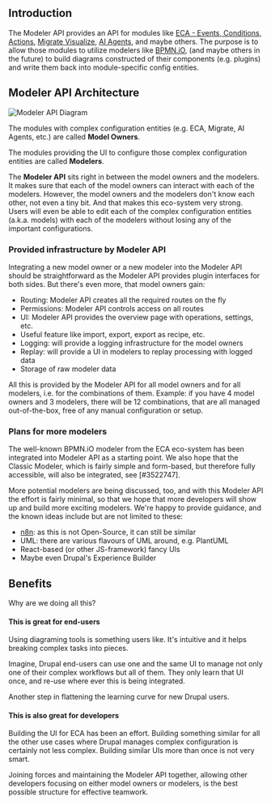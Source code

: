## Introduction

The Modeler API provides an API for modules like
[ECA - Events, Conditions, Actions](https://www.drupal.org/project/eca),
[Migrate Visualize](https://www.drupal.org/project/migrate_visualize),
[AI Agents](https://www.drupal.org/project/ai_agents),
and maybe others. The purpose is to allow those modules to utilize modelers like
[BPMN.iO](https://www.drupal.org/project/bpmn_io),
(and maybe others in the future) to build diagrams constructed of their
components (e.g. plugins) and write them back into module-specific config
entities.

## Modeler API Architecture

<img src="/files/Modeler_api%20diagram.png" alt="Modeler API Diagram" />

The modules with complex configuration entities (e.g. ECA, Migrate, AI Agents,
etc.) are called **Model Owners**.

The modules providing the UI to configure those complex configuration entities
are called **Modelers**.

The **Modeler API** sits right in between the model owners and the modelers. It
makes sure that each of the model owners can interact with each of the
modelers. However, the model owners and the modelers don't know each other, not
even a tiny bit. And that makes this eco-system very strong. Users will even be
able to edit each of the complex configuration entities (a.k.a. models) with
each of the modelers without losing any of the important configurations.

### Provided infrastructure by Modeler API

Integrating a new model owner or a new modeler into the Modeler API should be
straightforward as the Modeler API provides plugin interfaces for both sides.
But there's even more, that model owners gain:

- Routing: Modeler API creates all the required routes on the fly
- Permissions: Modeler API controls access on all routes
- UI: Modeler API provides the overview page with operations, settings, etc.
- Useful feature like import, export, export as recipe, etc.
- Logging: will provide a logging infrastructure for the model owners
- Replay: will provide a UI in modelers to replay processing with logged data
- Storage of raw modeler data

All this is provided by the Modeler API for all model owners and for all
modelers, i.e. for the combinations of them. Example: if you have 4 model
owners and 3 modelers, there will be 12 combinations, that are all managed
out-of-the-box, free of any manual configuration or setup.

### Plans for more modelers

The well-known BPMN.iO modeler from the ECA eco-system has been integrated
into Modeler API as a starting point. We also hope that the Classic Modeler,
which is fairly simple and form-based, but therefore fully accessible, will
also be integrated, see [#3522747].

More potential modelers are being discussed, too, and with this Modeler API
the effort is fairly minimal, so that we hope that more developers will show
up and build more exciting modelers. We're happy to provide guidance, and the
known ideas include but are not limited to these:

- [n8n](https://n8n.io): as this is not Open-Source, it can still be similar
- UML: there are various flavours of UML around, e.g. PlantUML
- React-based (or other JS-framework) fancy UIs
- Maybe even Drupal's Experience Builder

## Benefits

Why are we doing all this?

<div class="note-version">

#### This is great for end-users

Using diagraming tools is something users like. It's intuitive and it helps
breaking complex tasks into pieces.

Imagine, Drupal end-users can use one and the same UI to manage not only one
of their complex workflows but all of them. They only learn that UI once, and
re-use where ever this is being integrated.

Another step in flattening the learning curve for new Drupal users.

</div>

<div class="messages warning">

#### This is also great for developers

Building the UI for ECA has been an effort. Building something similar for all
the other use cases where Drupal manages complex configuration is certainly not
less complex. Building similar UIs more than once is not very smart.

Joining forces and maintaining the Modeler API together, allowing other
developers focusing on either model owners or modelers, is the best possible
structure for effective teamwork.

</div>

